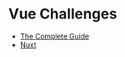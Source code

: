 # Vue Challenges

- [The Complete Guide](challenge-001/README.md)
- [Nuxt](challenge-002/README.md)

